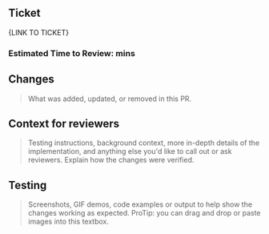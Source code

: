 ## Ticket

{LINK TO TICKET}

### Estimated Time to Review: __mins__

## Changes
> What was added, updated, or removed in this PR.

## Context for reviewers
> Testing instructions, background context, more in-depth details of the implementation, and anything else you'd like to call out or ask reviewers. Explain how the changes were verified.

## Testing
> Screenshots, GIF demos, code examples or output to help show the changes working as expected. ProTip: you can drag and drop or paste images into this textbox.
